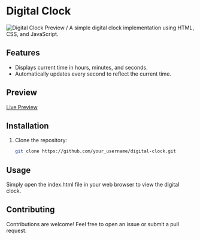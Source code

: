 # Digital Clock

![Digital Clock Preview](link_to_live_preview_here)
/
A simple digital clock implementation using HTML, CSS, and JavaScript.

## Features

- Displays current time in hours, minutes, and seconds.
- Automatically updates every second to reflect the current time.

## Preview

[Live Preview](link_to_live_preview_here)

## Installation

1. Clone the repository:

   ```bash
   git clone https://github.com/your_username/digital-clock.git

## Usage
Simply open the index.html file in your web browser to view the digital clock.

## Contributing
Contributions are welcome! Feel free to open an issue or submit a pull request.

